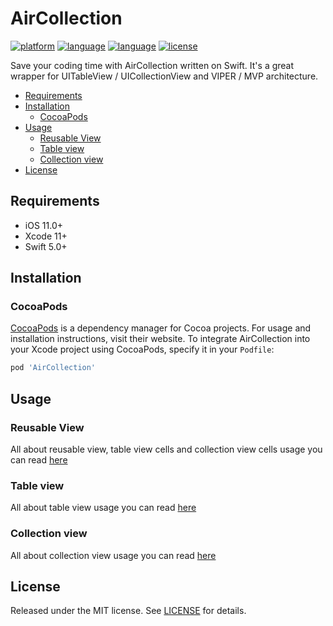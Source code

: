 # AirCollection

[![platform](https://img.shields.io/badge/Platform-iOS%2011+-blue.svg)]()
[![language](https://img.shields.io/badge/Language-Swift-red.svg)]()
[![language](https://img.shields.io/badge/pod-1.5.0-blue.svg)]()
[![license](https://img.shields.io/badge/license-MIT-lightgray.svg)]()

Save your coding time with AirCollection written on Swift. It's a great wrapper for UITableView / UICollectionView and VIPER / MVP architecture.

- [Requirements](#requirements)
- [Installation](#installation)
    - [CocoaPods](#CocoaPods)
- [Usage](#usage)
    - [Reusable View](#reusable-view)
    - [Table view](#table-view)
    - [Collection view](#collection-view)
- [License](#license) 
 
 
## Requirements
- iOS 11.0+
- Xcode 11+
- Swift 5.0+


## Installation
### CocoaPods
[CocoaPods](https://cocoapods.org) is a dependency manager for Cocoa projects. For usage and installation instructions, visit their website. To integrate AirCollection into your Xcode project using CocoaPods, specify it in your `Podfile`:
```ruby
pod 'AirCollection'
```


## Usage

### Reusable View
All about reusable view, table view cells and collection view cells usage you can read [here](Documents/view.md)

### Table view
All about table view usage you can read [here](Documents/table.md)

### Collection view
All about collection view usage you can read [here](Documents/collection.md)

## License
Released under the MIT license. See [LICENSE](LICENSE) for details.

